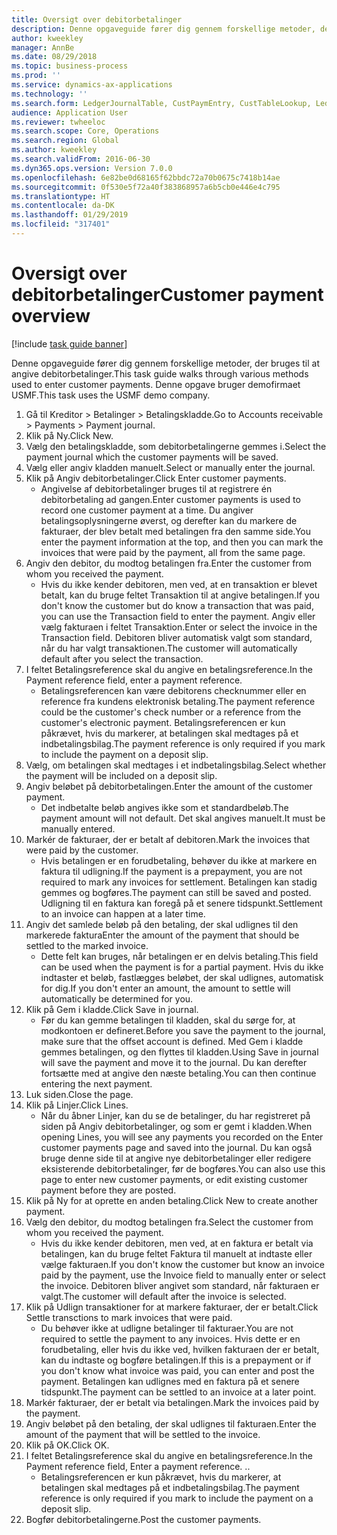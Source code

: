 ```yaml
---
title: Oversigt over debitorbetalinger
description: Denne opgaveguide fører dig gennem forskellige metoder, der bruges til at angive debitorbetalinger.
author: kweekley
manager: AnnBe
ms.date: 08/29/2018
ms.topic: business-process
ms.prod: ''
ms.service: dynamics-ax-applications
ms.technology: ''
ms.search.form: LedgerJournalTable, CustPaymEntry, CustTableLookup, LedgerJournalTransCustPaym, CustOpenTrans, BankAccountTableLookUp
audience: Application User
ms.reviewer: twheeloc
ms.search.scope: Core, Operations
ms.search.region: Global
ms.author: kweekley
ms.search.validFrom: 2016-06-30
ms.dyn365.ops.version: Version 7.0.0
ms.openlocfilehash: 6e82be0d68165f62bbdc72a70b0675c7418b14ae
ms.sourcegitcommit: 0f530e5f72a40f383868957a6b5cb0e446e4c795
ms.translationtype: HT
ms.contentlocale: da-DK
ms.lasthandoff: 01/29/2019
ms.locfileid: "317401"
---
```

# <a name="customer-payment-overview"></a><span data-ttu-id="141ae-103">Oversigt over debitorbetalinger</span><span class="sxs-lookup"><span data-stu-id="141ae-103">Customer payment overview</span></span>

[!include [task guide banner](../../includes/task-guide-banner.md)]

<span data-ttu-id="141ae-104">Denne opgaveguide fører dig gennem forskellige metoder, der bruges til at angive debitorbetalinger.</span><span class="sxs-lookup"><span data-stu-id="141ae-104">This task guide walks through various methods used to enter customer payments.</span></span> <span data-ttu-id="141ae-105">Denne opgave bruger demofirmaet USMF.</span><span class="sxs-lookup"><span data-stu-id="141ae-105">This task uses the USMF demo company.</span></span>

1. <span data-ttu-id="141ae-106">Gå til Kreditor > Betalinger > Betalingskladde.</span><span class="sxs-lookup"><span data-stu-id="141ae-106">Go to Accounts receivable > Payments > Payment journal.</span></span>
2. <span data-ttu-id="141ae-107">Klik på Ny.</span><span class="sxs-lookup"><span data-stu-id="141ae-107">Click New.</span></span>
3. <span data-ttu-id="141ae-108">Vælg den betalingskladde, som debitorbetalingerne gemmes i.</span><span class="sxs-lookup"><span data-stu-id="141ae-108">Select the payment journal which the customer payments will be saved.</span></span>
4. <span data-ttu-id="141ae-109">Vælg eller angiv kladden manuelt.</span><span class="sxs-lookup"><span data-stu-id="141ae-109">Select or manually enter the journal.</span></span>
5. <span data-ttu-id="141ae-110">Klik på Angiv debitorbetalinger.</span><span class="sxs-lookup"><span data-stu-id="141ae-110">Click Enter customer payments.</span></span>
    * <span data-ttu-id="141ae-111">Angivelse af debitorbetalinger bruges til at registrere én debitorbetaling ad gangen.</span><span class="sxs-lookup"><span data-stu-id="141ae-111">Enter customer payments is used to record one customer payment at a time.</span></span> <span data-ttu-id="141ae-112">Du angiver betalingsoplysningerne øverst, og derefter kan du markere de fakturaer, der blev betalt med betalingen fra den samme side.</span><span class="sxs-lookup"><span data-stu-id="141ae-112">You enter the payment information at the top, and then you can mark the invoices that were paid by the payment, all from the same page.</span></span>  
6. <span data-ttu-id="141ae-113">Angiv den debitor, du modtog betalingen fra.</span><span class="sxs-lookup"><span data-stu-id="141ae-113">Enter the customer from whom you received the payment.</span></span>
    * <span data-ttu-id="141ae-114">Hvis du ikke kender debitoren, men ved, at en transaktion er blevet betalt, kan du bruge feltet Transaktion til at angive betalingen.</span><span class="sxs-lookup"><span data-stu-id="141ae-114">If you don't know the customer but do know a transaction that was paid, you can use the Transaction field to enter the payment.</span></span> <span data-ttu-id="141ae-115">Angiv eller vælg fakturaen i feltet Transaktion.</span><span class="sxs-lookup"><span data-stu-id="141ae-115">Enter or select the invoice in the Transaction field.</span></span> <span data-ttu-id="141ae-116">Debitoren bliver automatisk valgt som standard, når du har valgt transaktionen.</span><span class="sxs-lookup"><span data-stu-id="141ae-116">The customer will automatically default after you select the transaction.</span></span>  
7. <span data-ttu-id="141ae-117">I feltet Betalingsreference skal du angive en betalingsreference.</span><span class="sxs-lookup"><span data-stu-id="141ae-117">In the Payment reference field, enter a payment reference.</span></span>
    * <span data-ttu-id="141ae-118">Betalingsreferencen kan være debitorens checknummer eller en reference fra kundens elektronisk betaling.</span><span class="sxs-lookup"><span data-stu-id="141ae-118">The payment reference could be the customer's check number or a reference from the customer's electronic payment.</span></span> <span data-ttu-id="141ae-119">Betalingsreferencen er kun påkrævet, hvis du markerer, at betalingen skal medtages på et indbetalingsbilag.</span><span class="sxs-lookup"><span data-stu-id="141ae-119">The payment reference is only required if you mark to include the payment on a deposit slip.</span></span>  
8. <span data-ttu-id="141ae-120">Vælg, om betalingen skal medtages i et indbetalingsbilag.</span><span class="sxs-lookup"><span data-stu-id="141ae-120">Select whether the payment will be included on a deposit slip.</span></span> 
9. <span data-ttu-id="141ae-121">Angiv beløbet på debitorbetalingen.</span><span class="sxs-lookup"><span data-stu-id="141ae-121">Enter the amount of the customer payment.</span></span>
    * <span data-ttu-id="141ae-122">Det indbetalte beløb angives ikke som et standardbeløb.</span><span class="sxs-lookup"><span data-stu-id="141ae-122">The payment amount will not default.</span></span> <span data-ttu-id="141ae-123">Det skal angives manuelt.</span><span class="sxs-lookup"><span data-stu-id="141ae-123">It must be manually entered.</span></span>  
10. <span data-ttu-id="141ae-124">Markér de fakturaer, der er betalt af debitoren.</span><span class="sxs-lookup"><span data-stu-id="141ae-124">Mark the invoices that were paid by the customer.</span></span>
    * <span data-ttu-id="141ae-125">Hvis betalingen er en forudbetaling, behøver du ikke at markere en faktura til udligning.</span><span class="sxs-lookup"><span data-stu-id="141ae-125">If the payment is a prepayment, you are not required to mark any invoices for settlement.</span></span> <span data-ttu-id="141ae-126">Betalingen kan stadig gemmes og bogføres.</span><span class="sxs-lookup"><span data-stu-id="141ae-126">The payment can still be saved and posted.</span></span> <span data-ttu-id="141ae-127">Udligning til en faktura kan foregå på et senere tidspunkt.</span><span class="sxs-lookup"><span data-stu-id="141ae-127">Settlement to an invoice can happen at a later time.</span></span>  
11. <span data-ttu-id="141ae-128">Angiv det samlede beløb på den betaling, der skal udlignes til den markerede faktura</span><span class="sxs-lookup"><span data-stu-id="141ae-128">Enter the amount of the payment that should be settled to the marked invoice.</span></span> 
    * <span data-ttu-id="141ae-129">Dette felt kan bruges, når betalingen er en delvis betaling.</span><span class="sxs-lookup"><span data-stu-id="141ae-129">This field can be used when the payment is for a partial payment.</span></span> <span data-ttu-id="141ae-130">Hvis du ikke indtaster et beløb, fastlægges beløbet, der skal udlignes, automatisk for dig.</span><span class="sxs-lookup"><span data-stu-id="141ae-130">If you don't enter an amount, the amount to settle will automatically be determined for you.</span></span>  
12. <span data-ttu-id="141ae-131">Klik på Gem i kladde.</span><span class="sxs-lookup"><span data-stu-id="141ae-131">Click Save in journal.</span></span>
    * <span data-ttu-id="141ae-132">Før du kan gemme betalingen til kladden, skal du sørge for, at modkontoen er defineret.</span><span class="sxs-lookup"><span data-stu-id="141ae-132">Before you save the payment to the journal, make sure that the offset account is defined.</span></span> <span data-ttu-id="141ae-133">Med Gem i kladde gemmes betalingen, og den flyttes til kladden.</span><span class="sxs-lookup"><span data-stu-id="141ae-133">Using Save in journal will save the payment and move it to the journal.</span></span> <span data-ttu-id="141ae-134">Du kan derefter fortsætte med at angive den næste betaling.</span><span class="sxs-lookup"><span data-stu-id="141ae-134">You can then continue entering the next payment.</span></span>  
13. <span data-ttu-id="141ae-135">Luk siden.</span><span class="sxs-lookup"><span data-stu-id="141ae-135">Close the page.</span></span>
14. <span data-ttu-id="141ae-136">Klik på Linjer.</span><span class="sxs-lookup"><span data-stu-id="141ae-136">Click Lines.</span></span>
    * <span data-ttu-id="141ae-137">Når du åbner Linjer, kan du se de betalinger, du har registreret på siden på Angiv debitorbetalinger, og som er gemt i kladden.</span><span class="sxs-lookup"><span data-stu-id="141ae-137">When opening Lines, you will see any payments you recorded on the Enter customer payments page and saved into the journal.</span></span> <span data-ttu-id="141ae-138">Du kan også bruge denne side til at angive nye debitorbetalinger eller redigere eksisterende debitorbetalinger, før de bogføres.</span><span class="sxs-lookup"><span data-stu-id="141ae-138">You can also use this page to enter new customer payments, or edit existing customer payment before they are posted.</span></span>  
15. <span data-ttu-id="141ae-139">Klik på Ny for at oprette en anden betaling.</span><span class="sxs-lookup"><span data-stu-id="141ae-139">Click New to create another payment.</span></span> 
16. <span data-ttu-id="141ae-140">Vælg den debitor, du modtog betalingen fra.</span><span class="sxs-lookup"><span data-stu-id="141ae-140">Select the customer from whom you received the payment.</span></span>
    * <span data-ttu-id="141ae-141">Hvis du ikke kender debitoren, men ved, at en faktura er betalt via betalingen, kan du bruge feltet Faktura til manuelt at indtaste eller vælge fakturaen.</span><span class="sxs-lookup"><span data-stu-id="141ae-141">If you don't know the customer but know an invoice paid by the payment, use the Invoice field to manually enter or select the invoice.</span></span> <span data-ttu-id="141ae-142">Debitoren bliver angivet som standard, når fakturaen er valgt.</span><span class="sxs-lookup"><span data-stu-id="141ae-142">The customer will default after the invoice is selected.</span></span>  
17. <span data-ttu-id="141ae-143">Klik på Udlign transaktioner for at markere fakturaer, der er betalt.</span><span class="sxs-lookup"><span data-stu-id="141ae-143">Click Settle transctions to mark invoices that were paid.</span></span>
    * <span data-ttu-id="141ae-144">Du behøver ikke at udligne betalinger til fakturaer.</span><span class="sxs-lookup"><span data-stu-id="141ae-144">You are not required to settle the payment to any invoices.</span></span> <span data-ttu-id="141ae-145">Hvis dette er en forudbetaling, eller hvis du ikke ved, hvilken fakturaen der er betalt, kan du indtaste og bogføre betalingen.</span><span class="sxs-lookup"><span data-stu-id="141ae-145">If this is a prepayment or if you don't know what invoice was paid, you can enter and post the payment.</span></span> <span data-ttu-id="141ae-146">Betalingen kan udlignes med en faktura på et senere tidspunkt.</span><span class="sxs-lookup"><span data-stu-id="141ae-146">The payment can be settled to an invoice at a later point.</span></span>  
18. <span data-ttu-id="141ae-147">Markér fakturaer, der er betalt via betalingen.</span><span class="sxs-lookup"><span data-stu-id="141ae-147">Mark the invoices paid by the payment.</span></span> 
19. <span data-ttu-id="141ae-148">Angiv beløbet på den betaling, der skal udlignes til fakturaen.</span><span class="sxs-lookup"><span data-stu-id="141ae-148">Enter the amount of the payment that will be settled to the invoice.</span></span>
20. <span data-ttu-id="141ae-149">Klik på OK.</span><span class="sxs-lookup"><span data-stu-id="141ae-149">Click OK.</span></span>
21. <span data-ttu-id="141ae-150">I feltet Betalingsreference skal du angive en betalingsreference.</span><span class="sxs-lookup"><span data-stu-id="141ae-150">In the Payment reference field, Enter a payment reference.</span></span> <span data-ttu-id="141ae-151">.</span><span class="sxs-lookup"><span data-stu-id="141ae-151">.</span></span>
    * <span data-ttu-id="141ae-152">Betalingsreferencen er kun påkrævet, hvis du markerer, at betalingen skal medtages på et indbetalingsbilag.</span><span class="sxs-lookup"><span data-stu-id="141ae-152">The payment reference is only required if you mark to include the payment on a deposit slip.</span></span>  
22. <span data-ttu-id="141ae-153">Bogfør debitorbetalingerne.</span><span class="sxs-lookup"><span data-stu-id="141ae-153">Post the customer payments.</span></span> 

